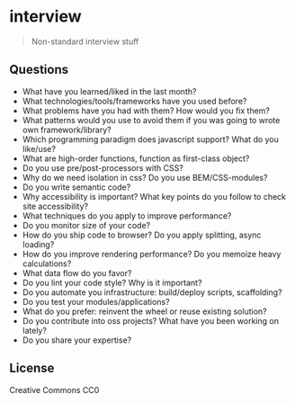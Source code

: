 # interview

> Non-standard interview stuff

## Questions

* What have you learned/liked in the last month?
* What technologies/tools/frameworks have you used before?
* What problems have you had with them? How would you fix them?
* What patterns would you use to avoid them if you was going to wrote own framework/library?
* Which programming paradigm does javascript support? What do you like/use?
* What are high-order functions, function as first-class object?
* Do you use pre/post-processors with CSS?
* Why do we need isolation in css? Do you use BEM/CSS-modules?
* Do you write semantic code?
* Why accessibility is important? What key points do you follow to check site accessibility?
* What techniques do you apply to improve performance?
* Do you monitor size of your code?
* How do you ship code to browser? Do you apply splitting, async loading?
* How do you improve rendering performance? Do you memoize heavy calculations?
* What data flow do you favor?
* Do you lint your code style? Why is it important?
* Do you automate you infrastructure: build/deploy scripts, scaffolding?
* Do you test your modules/applications?
* What do you prefer: reinvent the wheel or reuse existing solution?
* Do you contribute into oss projects? What have you been working on lately?
* Do you share your expertise?

## License

Creative Commons CC0
